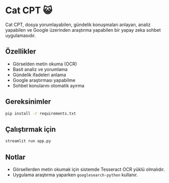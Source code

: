 # Cat CPT 😺

Cat CPT, dosya yorumlayabilen, gündelik konuşmaları anlayan, analiz yapabilen ve Google üzerinden araştırma yapabilen bir yapay zeka sohbet uygulamasıdır.

## Özellikler

- Görselden metin okuma (OCR)
- Basit analiz ve yorumlama
- Gündelik ifadeleri anlama
- Google araştırması yapabilme
- Sohbet konularını otomatik ayırma

## Gereksinimler

```bash
pip install -r requirements.txt
```

## Çalıştırmak için

```bash
streamlit run app.py
```

## Notlar

- Görsellerden metin okumak için sistemde Tesseract OCR yüklü olmalıdır.
- Uygulama araştırma yaparken `googlesearch-python` kullanır.
